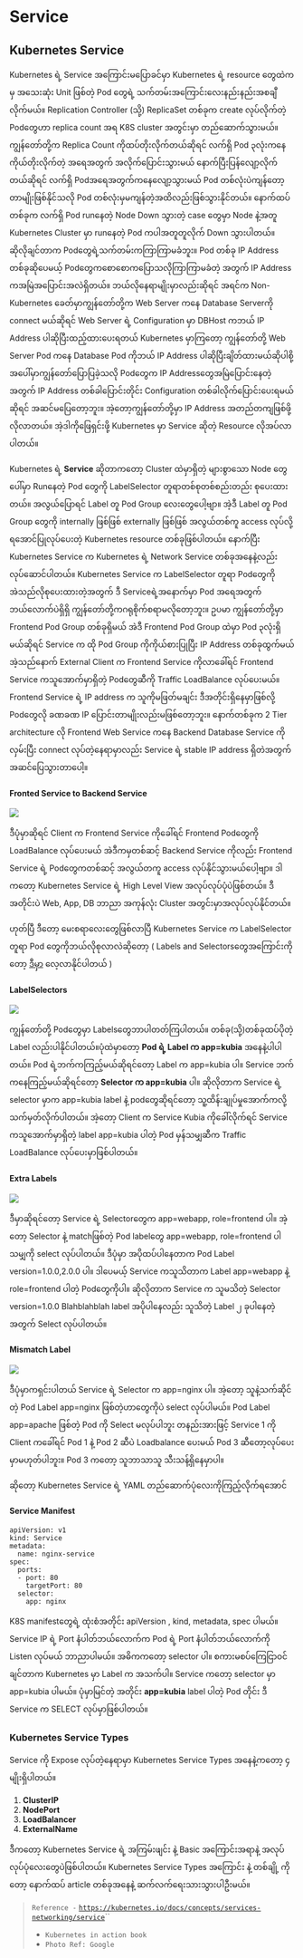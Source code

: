 # Service

## Kubernetes Service

Kubernetes ရဲ့ Service အကြောင်းမပြောခင်မှာ Kubernetes ရဲ့ resource တွေထဲကမှ အသေးဆုံး Unit ဖြစ်တဲ့ Pod တွေရဲ့ သက်တမ်းအကြောင်းလေးနည်းနည်းအစချီလိုက်မယ်။ Replication Controller \(သို့\) ReplicaSet တစ်ခုက create လုပ်လိုက်တဲ့ Podတွေဟာ replica count အရ K8S cluster အတွင်းမှာ တည်ဆောက်သွားမယ်။ ကျွန်တော်တို့က Replica Count ကိုထပ်တိုးလိုက်တယ်ဆိုရင် လက်ရှိ Pod ၃လုံးကနေ ကိုယ်တိုးလိုက်တဲ့ အရေအတွက် အလိုက်ပြောင်းသွားမယ် နောက်ပြီးပြန်လျော့လိုက်တယ်ဆိုရင် လက်ရှိ Podအရေအတွက်ကနေလျော့သွားမယ် Pod တစ်လုံးပဲကျန်တော့တာမျိုးဖြစ်နိုင်သလို Pod တစ်လုံးမှမကျန်တဲ့အထိလည်းဖြစ်သွားနိုင်တယ်။ နောက်ထပ်တစ်ခုက လက်ရှိ Pod runနေတဲ့ Node Down သွားတဲ့ case တွေမှာ Node နဲ့အတူ Kubernetes Cluster မှာ runနေတဲ့ Pod ကပါအတူတူလိုက် Down သွားပါတယ်။ ဆိုလိုချင်တာက Pod‌တွေရဲ့သက်တမ်းကကြာကြာမခံဘူး။ Pod တစ်ခု IP Address တစ်ခုဆိုပေမယ့် Podတွေကစောစောကပြောသလိုကြာကြာမခံတဲ့ အတွက် IP Address ကအမြဲအပြောင်းအလဲရှိတယ်။ ဘယ်လိုနေရာမျိုးမှာလည်းဆိုရင် အရင်က Non-Kubernetes ခေတ်မှာကျွန်တော်တို့က Web Server ကနေ Database Serverကို connect မယ်ဆိုရင် Web Server ရဲ့ Configuration မှာ DBHost ကဘယ် IP Address ပါဆိုပြီးထည့်ထားပေးရတယ် Kubernetes မှာကြတော့ ကျွန်တော်တို့ Web Server Pod ကနေ Database Pod ကိုဘယ် IP Address ပါဆိုပြီးချိတ်ထားမယ်ဆိုပါစို့ အပေါ်မှာကျွန်တော်ပြောပြခဲ့သလို Podတွေက IP Addressတွေအမြဲပြောင်းနေတဲ့အတွက် IP Address တစ်ခါပြောင်းတိုင်း Configuration တစ်ခါလိုက်ပြောင်းပေးရမယ်ဆိုရင် အဆင်မပြေတော့ဘူး။ အဲ့တော့ကျွန်တော်တို့မှာ IP Address အတည်တကျဖြစ်ဖို့လိုလာတယ်။ အဲ့ဒါကိုဖြေရှင်းဖို့ Kubernetes မှာ Service ဆိုတဲ့ Resource လိုအပ်လာပါတယ်။

Kubernetes ရဲ့ **Service** ဆိုတာကတော့ Cluster ထဲမှာရှိတဲ့ များစွာသော Node တွေပေါ်မှာ Runနေတဲ့ Pod တွေကို LabelSelector တူရာတစ်စုတစ်စည်းတည်း စုပေးထားတယ်။ အလွယ်ပြောရင် Label တူ Pod Group လေးတွေပေါ့ဗျာ။ အဲ့ဒီ Label တူ Pod Group တွေကို internally ဖြစ်ဖြစ် externally ဖြစ်ဖြစ် အလွယ်တစ်ကူ access လုပ်လို့ရအောင်ပြုလုပ်ပေးတဲ့ Kubernetes resource တစ်ခုဖြစ်ပါတယ်။ နောက်ပြီး Kubernetes Service က Kubernetes ရဲ့ Network Service တစ်ခုအနေနဲ့လည်းလုပ်ဆောင်ပါတယ်။ Kubernetes Service က LabelSelector တူရာ Podတွေကို အဲသည်လိုစုပေးထားတဲ့အတွက် ဒီ Serviceရဲ့အနောက်မှာ Pod အရေအတွက်ဘယ်လောက်ပဲရှိရှိ ကျွန်တော်တို့ကဂရုစိုက်စရာမလိုတော့ဘူး။ ဥပမာ ကျွန်တော်တို့မှာ Frontend Pod Group တစ်ခုရှိမယ် အဲဒီ Frontend Pod Group ထဲမှာ Pod ၃လုံးရှိမယ်ဆိုရင် Service က ထို Pod Group ကိုကိုယ်စားပြုပြီး IP Address တစ်ခုထွက်မယ် အဲ့သည်နောက် External Client က Frontend Service ကိုလာခေါ်ရင် Frontend Service ကသူအောက်မှာရှိတဲ့ Podတွေဆီကို Traffic LoadBalance လုပ်ပေးမယ်။ Frontend Service ရဲ့ IP address က သူကိုမဖြတ်မချင်း ဒီအတိုင်းရှိနေမှာဖြစ်လို့ Podတွေလို ခဏခဏ IP ပြောင်းတာမျိုးလည်းမဖြစ်တော့ဘူး။ နောက်တစ်ခုက 2 Tier architecture လို Frontend Web Service ကနေ Backend Database Service ကို လှမ်းပြီး connect လုပ်တဲ့နေရာမှာလည်း Service ရဲ့ stable IP address ရှိတဲအတွက်အဆင်ပြေသွားတာပေါ့။

#### Fronted Service to Backend Service

![](../.gitbook/assets/services.png)

ဒီပုံမှာဆိုရင် Client က Frontend Service ကိုခေါ်ရင် Frontend Podတွေကို LoadBalance လုပ်ပေးမယ် အဲဒီကမှတစ်ဆင့် Backend Service ကိုလည်း Frontend Service ရဲ့ Podတွေကတစ်ဆင့် အလွယ်တကူ access လုပ်နိုင်သွားမယ်ပေါ့ဗျာ။ ဒါကတော့ Kubernetes Service ရဲ့ High Level View အလုပ်လုပ်ပုံပဲဖြစ်တယ်။ ဒီအတိုင်းပဲ Web, App, DB ဘာညာ အကုန်လုံး Cluster အတွင်းမှာအလုပ်လုပ်နိုင်တယ်။

ဟုတ်ပြီ ဒီတော့ ‌မေးစရာလေးတွေဖြစ်လာပြီ Kubernetes Service က LabelSelector တူရာ Pod တွေကိုဘယ်လိုစုလာလဲဆိုတော့ \( Labels and Selectorsတွေအကြောင်းကိုတော့ [ဒီမှာ](https://myanmar-kubernetes.gitbook.io/kubernetes-myanmar/labels-and-selectors) ‌လေ့လာနိုင်ပါတယ် \)

#### LabelSelectors

![](../.gitbook/assets/service2.png)

ကျွန်တော်တို့ Podတွေမှာ Labelsတွေဘာပါတတ်ကြပါတယ်။ တစ်ခု\(သို့\)တစ်ခုထပ်ပိုတဲ့ Label လည်းပါနိုင်ပါတယ်။ပုံထဲမှာတော့ **Pod ရဲ့ Label က app=kubia** အနေနဲ့ပါပါတယ်။ Pod ရဲ့ဘက်ကကြည့်မယ်ဆိုရင်တော့ Label က app=kubia ပါ။ Service ဘက်ကနေကြည့်မယ်ဆိုရင်တော့ **Selector က app=kubia** ပါ။ ဆိုလိုတာက Service ရဲ့ selector မှာက app=kubia label နဲ့ podတွေဆိုရင်တော့ သူ့ထိန်းချုပ်မှုအောက်ကလို့သက်မှတ်လိုက်ပါတယ်။ အဲ့တော့ Client က Service Kubia ကိုခေါ်လိုက်ရင် Service ကသူအောက်မှာရှိတဲ့ label app=kubia ပါတဲ့ Pod မှန်သမျှဆီက Traffic LoadBalance လုပ်ပေးမှာဖြစ်ပါတယ်။

#### Extra Labels

![](https://i.imgur.com/KUMa80G.png)

ဒီမှာဆိုရင်တော့ Service ရဲ့ Selectorတွေက app=webapp, role=frontend ပါ။ အဲ့တော့ Selector နဲ့ matchဖြစ်တဲ့ Pod labelတွေ app=webapp, role=frontend ပါသမျှကို select လုပ်ပါတယ်။ ဒီပုံမှာ အပိုထပ်ပါနေတာက Pod Label version=1.0.0,2.0.0 ပါ။ ဒါပေမယ့် Service ကသူသိတာက Label app=webapp နဲ့ role=frontend ပါတဲ့ Podတွေကိုပါ။ ဆိုလိုတာက Service က သူမသိတဲ့ Selector version=1.0.0 Blahblahblah label အပိုပါနေလည်း သူသိတဲ့ Label ၂ ခုပါနေတဲ့ အတွက် Select လုပ်ပါတယ်။

#### Mismatch Label

![](https://i.imgur.com/U0oK61i.png)

ဒီပုံမှာကရှင်းပါတယ် Service ရဲ့ Selector က app=nginx ပါ။ အဲ့တော့ သူနဲ့သက်ဆိုင်တဲ့ Pod Label app=nginx ဖြစ်တဲ့ဟာတွေကိုပဲ select လုပ်ပါမယ်။ Pod Label app=apache ‌ဖြစ်တဲ့ Pod ကို Select မလုပ်ပါဘူး တနည်းအားဖြင့် Service 1 ကို Client ကခေါ်ရင် Pod 1 နဲ့ Pod 2 ဆီပဲ Loadbalance ပေးမယ် Pod 3 ဆီတော့လုပ်ပေးမှာမဟုတ်ပါဘူး။ Pod 3 ကတော့ သူဘာသာသူ သီးသန့်ရှိနေမှာပါ။

ဆိုတော့ Kubernetes Service ရဲ့ YAML တည်ဆောက်ပုံလေးကိုကြည့်လိုက်ရအောင်

#### Service Manifest

```text
apiVersion: v1
kind: Service
metadata:
  name: nginx-service
spec:
  ports:
  - port: 80
    targetPort: 80
  selector:
    app: nginx
```

K8S manifestတွေရဲ့ ထုံးစံအတိုင်း apiVersion , kind, metadata, spec ပါမယ်။ Service IP ရဲ့ Port နံပါတ်ဘယ်လောက်က Pod ရဲ့ Port နံပါတ်ဘယ်လောက်ကို Listen လုပ်မယ် ဘာညာပါမယ်။ အဓိကကတော့ selector ပါ။ စကားမစပ်ကြေငြာဝင်ချင်တာက Kubernetes မှာ Label က အသက်ပါ။ Service ကတော့ selector မှာ app=kubia ပါမယ်။ ‌ပုံမှာမြင်တဲ့ အတိုင်း **app=kubia** label ပါတဲ့ Pod တိုင်း ဒီ Service က SELECT လုပ်မှာဖြစ်ပါတယ်။

### **Kubernetes Service Types**

Service ကို Expose လုပ်တဲ့နေရာမှာ Kubernetes Service Types အနေနဲ့ကတော့ ၄ မျိုးရှိပါတယ်။

1. **ClusterIP**
2. **NodePort**
3. **LoadBalancer**
4. **ExternalName**

ဒီကတော့ Kubernetes Service ရဲ့ အကြမ်းဖျင်း နဲ့ Basic အကြောင်းအရာနဲ့ အလုပ်လုပ်ပုံလေးတွေပဲဖြစ်ပါတယ်။ Kubernetes Service Types အကြောင်း နဲ့ တစ်ချို့ ကိုတော့ ‌နောက်ထပ် article တစ်ခုအနေနဲ့ ဆက်လက်ရေးသားသွားပါဦးမယ်။

> `Reference -` [`https://kubernetes.io/docs/concepts/services-networking/service`](https://kubernetes.io/docs/concepts/services-networking/service/)\`\`
>
> * `Kubernetes in action book`
> * `Photo Ref: Google`

